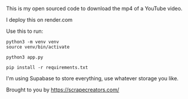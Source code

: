 This is my open sourced code to download the mp4 of a YouTube video.

I deploy this on render.com

Use this to run:

```
python3 -m venv venv
source venv/bin/activate

python3 app.py

pip install -r requirements.txt
```

I'm using Supabase to store everything, use whatever storage you like.

Brought to you by https://scrapecreators.com/
